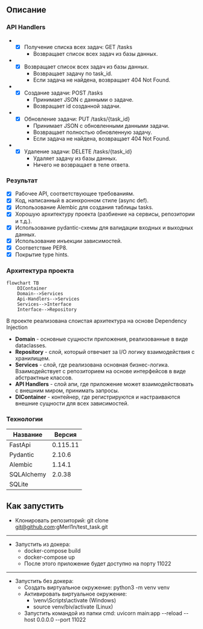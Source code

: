 
## Описание

### API Handlers

+ - [x] Получение списка всех задач: GET /tasks
      + Возвращает список всех задач из базы данных.

+ - [x] Возвращает список всех задач из базы данных.
     + Возвращает задачу по task_id.
     + Если задача не найдена, возвращает 404 Not Found.

+ - [x] Создание задачи: POST /tasks
     + Принимает JSON с данными о задаче.
     + Возвращает id созданной задачи.

+ - [x] Обновление задачи: PUT /tasks/{task_id}
    + Принимает JSON с обновленными данными задачи.
    + Возвращает полностью обновленную задачу.
    + Если задача не найдена, возвращает 404 Not Found.

+ - [x] Удаление задачи: DELETE /tasks/{task_id}
    + Удаляет задачу из базы данных.
    + Ничего не возвращает в теле ответа.

### Результат

- [x] Рабочее API, соответствующее требованиям.
- [x] Код, написанный в асинхронном стиле (async def).
- [x] Использование Alembic для создания таблицы tasks.
- [x] Хорошую архитектуру проекта (разбиение на сервисы, репозитории и т.д.).
- [x] Использование pydantic-схемы для валидации входных и выходных данных.
- [x] Использование инъекции зависимостей.
- [x] Соответствие PEP8.
- [x] Покрытие type hints.

### Архитектура проекта

```mermaid
flowchart TB
    DIContainer
    Domain-->Services
    Api-Handlers-->Services
    Services-->Interface
    Interface-->Repository
```

В проекте реализована слоистая архитектура на основе Dependency Injection

+ **Domain** - основные сущности приложения, реализованные в виде dataclasses.
+ **Repository** - слой, который отвечает за I/O логику взаимодействия с хранилищем.
+ **Services** - слой, где реализована основная бизнес-логика. Взаимодействует с репозиторием на основе интерфейсов в 
виде абстрактные классов.
+ **API Handlers** - слой апи, где приложение может взаимодействовать с внешним миром, принимать запросы.
+ **DIContainer** - контейнер, где регистрируются и настраиваются внешние сущности для всех зависимостей.

### Технологии

| Название   | Версия   |
|------------|----------|
| FastApi    | 0.115.11 |
| Pydantic   | 2.10.6   |
| Alembic    | 1.14.1   |
| SQLAlchemy | 2.0.38   |
| SQLite     |          |


## Как запустить

+ Клонировать репозиторий: git clone git@github.com:gMerl1n/test_task.git
----
+  Запустить из докера:
   + docker-compose build
   + docker-compose up
   + После этого приложение будет доступно на порту 11022
----
+ Запустить без докера:
  + Создать виртуальное окружение: python3 -m venv venv
  + Активировать виртуальное окружение: 
    + \venv\Scripts\activate (Windows)
    + source venv/biv/activate (Linux)
  + Запустить командой из папки cmd: uvicorn main:app --reload --host 0.0.0.0 --port 11022